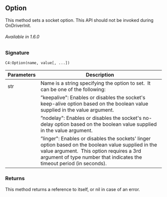 
## Option

This method sets a socket option. This API should not be invoked during OnDriverInit.

###### Available in 1.6.0


### Signature

`C4:Option(name, value[, ...])`


| Parameters | Description |
| --- | --- |
|str | Name is a string specifying the option to set.  It can be one of the following:
| | ”keepalive": Enables or disables the socket's keep-alive option based on the boolean value supplied in the value argument. |
| | ”nodelay": Enables or disables the socket's no-delay option based on the boolean value supplied in the value argument. |
| | ”linger": Enables or disables the sockets' linger option based on the boolean value supplied in the value argument.  This option requires a 3rd argument of type number that indicates the timeout period (in seconds). |
 

### Returns

This method returns a reference to itself, or nil in case of an error.